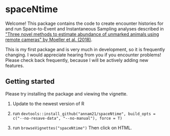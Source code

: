 # spaceNtime
Welcome! This package contains the code to create encounter histories for and run Space-to-Event and Instantaneous Sampling analyses described in ["Three novel methods to estimate abundance of unmarked animals using remote cameras" by Moeller et al. (2018)](https://esajournals.onlinelibrary.wiley.com/doi/full/10.1002/ecs2.2331).

This is my first package and is very much in development, so it is frequently changing. I would appreciate hearing from you if you encounter problems! Please check back frequently, because I will be actively adding new features. 

## Getting started 
Please try installing the package and viewing the vignette.

1. Update to the newest version of R

2. run `devtools::install_github("annam21/spaceNtime", build_opts = c("--no-resave-data", "--no-manual"), force = T)`

3. run `browseVignettes("spaceNtime")` Then click on HTML. 

